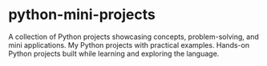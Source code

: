 # python-mini-projects
A collection of Python projects showcasing concepts, problem-solving, and mini applications.  My Python projects with practical examples.  Hands-on Python projects built while learning and exploring the language.
